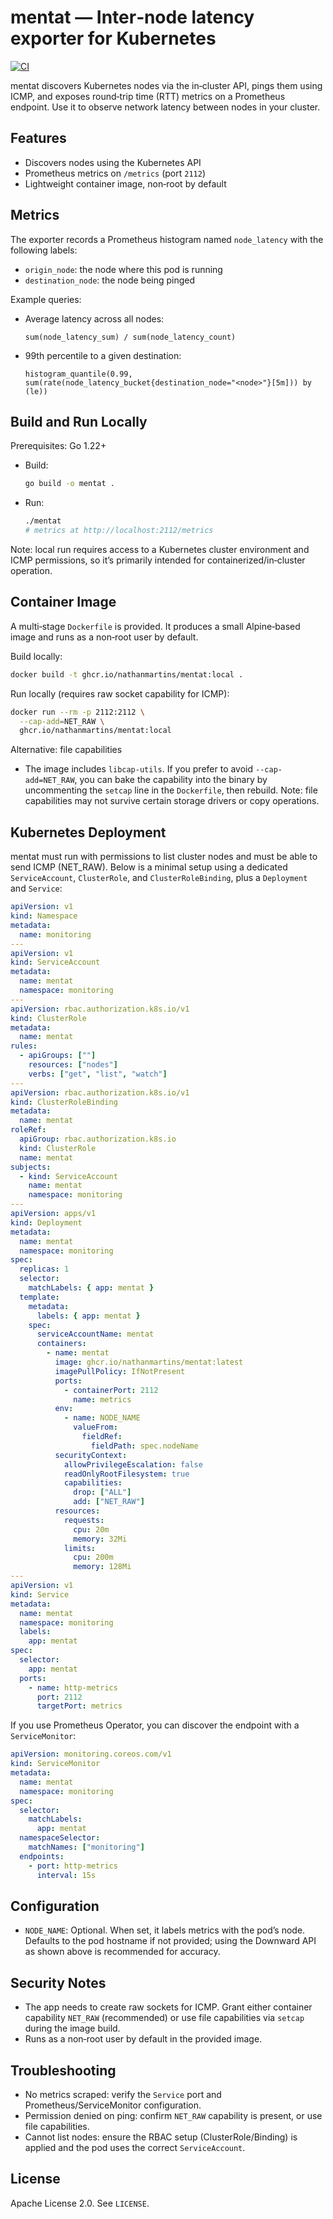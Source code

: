 # mentat — Inter‑node latency exporter for Kubernetes

[![CI](https://github.com/nathanmartins/mentat/actions/workflows/ci.yaml/badge.svg)](https://github.com/nathanmartins/mentat/actions/workflows/ci.yaml)

mentat discovers Kubernetes nodes via the in‑cluster API, pings them using ICMP, and exposes round‑trip time (RTT) metrics on a Prometheus endpoint. Use it to observe network latency between nodes in your cluster.

## Features
- Discovers nodes using the Kubernetes API
- Prometheus metrics on `/metrics` (port `2112`)
- Lightweight container image, non‑root by default

## Metrics
The exporter records a Prometheus histogram named `node_latency` with the following labels:
- `origin_node`: the node where this pod is running
- `destination_node`: the node being pinged

Example queries:
- Average latency across all nodes:
  ```promql
  sum(node_latency_sum) / sum(node_latency_count)
  ```
- 99th percentile to a given destination:
  ```promql
  histogram_quantile(0.99, sum(rate(node_latency_bucket{destination_node="<node>"}[5m])) by (le))
  ```

## Build and Run Locally
Prerequisites: Go 1.22+

- Build:
  ```bash
  go build -o mentat .
  ```
- Run:
  ```bash
  ./mentat
  # metrics at http://localhost:2112/metrics
  ```

Note: local run requires access to a Kubernetes cluster environment and ICMP permissions, so it’s primarily intended for containerized/in‑cluster operation.

## Container Image
A multi‑stage `Dockerfile` is provided. It produces a small Alpine‑based image and runs as a non‑root user by default.

Build locally:
```bash
docker build -t ghcr.io/nathanmartins/mentat:local .
```

Run locally (requires raw socket capability for ICMP):
```bash
docker run --rm -p 2112:2112 \
  --cap-add=NET_RAW \
  ghcr.io/nathanmartins/mentat:local
```

Alternative: file capabilities
- The image includes `libcap-utils`. If you prefer to avoid `--cap-add=NET_RAW`, you can bake the capability into the binary by uncommenting the `setcap` line in the `Dockerfile`, then rebuild. Note: file capabilities may not survive certain storage drivers or copy operations.

## Kubernetes Deployment
mentat must run with permissions to list cluster nodes and must be able to send ICMP (NET_RAW). Below is a minimal setup using a dedicated `ServiceAccount`, `ClusterRole`, and `ClusterRoleBinding`, plus a `Deployment` and `Service`:

```yaml
apiVersion: v1
kind: Namespace
metadata:
  name: monitoring
---
apiVersion: v1
kind: ServiceAccount
metadata:
  name: mentat
  namespace: monitoring
---
apiVersion: rbac.authorization.k8s.io/v1
kind: ClusterRole
metadata:
  name: mentat
rules:
  - apiGroups: [""]
    resources: ["nodes"]
    verbs: ["get", "list", "watch"]
---
apiVersion: rbac.authorization.k8s.io/v1
kind: ClusterRoleBinding
metadata:
  name: mentat
roleRef:
  apiGroup: rbac.authorization.k8s.io
  kind: ClusterRole
  name: mentat
subjects:
  - kind: ServiceAccount
    name: mentat
    namespace: monitoring
---
apiVersion: apps/v1
kind: Deployment
metadata:
  name: mentat
  namespace: monitoring
spec:
  replicas: 1
  selector:
    matchLabels: { app: mentat }
  template:
    metadata:
      labels: { app: mentat }
    spec:
      serviceAccountName: mentat
      containers:
        - name: mentat
          image: ghcr.io/nathanmartins/mentat:latest
          imagePullPolicy: IfNotPresent
          ports:
            - containerPort: 2112
              name: metrics
          env:
            - name: NODE_NAME
              valueFrom:
                fieldRef:
                  fieldPath: spec.nodeName
          securityContext:
            allowPrivilegeEscalation: false
            readOnlyRootFilesystem: true
            capabilities:
              drop: ["ALL"]
              add: ["NET_RAW"]
          resources:
            requests:
              cpu: 20m
              memory: 32Mi
            limits:
              cpu: 200m
              memory: 128Mi
---
apiVersion: v1
kind: Service
metadata:
  name: mentat
  namespace: monitoring
  labels:
    app: mentat
spec:
  selector:
    app: mentat
  ports:
    - name: http-metrics
      port: 2112
      targetPort: metrics
```

If you use Prometheus Operator, you can discover the endpoint with a `ServiceMonitor`:
```yaml
apiVersion: monitoring.coreos.com/v1
kind: ServiceMonitor
metadata:
  name: mentat
  namespace: monitoring
spec:
  selector:
    matchLabels:
      app: mentat
  namespaceSelector:
    matchNames: ["monitoring"]
  endpoints:
    - port: http-metrics
      interval: 15s
```

## Configuration
- `NODE_NAME`: Optional. When set, it labels metrics with the pod’s node. Defaults to the pod hostname if not provided; using the Downward API as shown above is recommended for accuracy.

## Security Notes
- The app needs to create raw sockets for ICMP. Grant either container capability `NET_RAW` (recommended) or use file capabilities via `setcap` during the image build.
- Runs as a non‑root user by default in the provided image.

## Troubleshooting
- No metrics scraped: verify the `Service` port and Prometheus/ServiceMonitor configuration.
- Permission denied on ping: confirm `NET_RAW` capability is present, or use file capabilities.
- Cannot list nodes: ensure the RBAC setup (ClusterRole/Binding) is applied and the pod uses the correct `ServiceAccount`.

## License
Apache License 2.0. See `LICENSE`.

